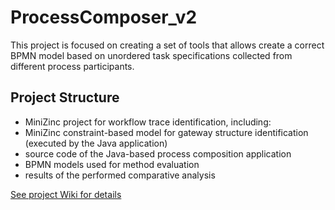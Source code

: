 # ProcessComposer_v2
This project is focused on creating a set of tools that allows create a correct BPMN model based on unordered task specifications collected from different process participants.

## Project Structure
* MiniZinc project for workflow trace identification, including:
* MiniZinc constraint-based model for gateway structure identification (executed by the Java application)
* source code of the Java-based process composition application
* BPMN models used for method evaluation
* results of the performed comparative analysis

[See project Wiki for details](http://github.com/wpk1124/ProcessComposer_v2/wiki)
